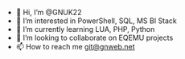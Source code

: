 - 👋 Hi, I’m @GNUK22
- 👀 I’m interested in PowerShell, SQL, MS BI Stack
- 🌱 I’m currently learning LUA, PHP, Python
- 💞️ I’m looking to collaborate on EQEMU projects
- 📫 How to reach me git@gnweb.net

<!---
GNUK22/GNUK22 is a ✨ special ✨ repository because its `README.md` (this file) appears on your GitHub profile.
You can click the Preview link to take a look at your changes.
--->
